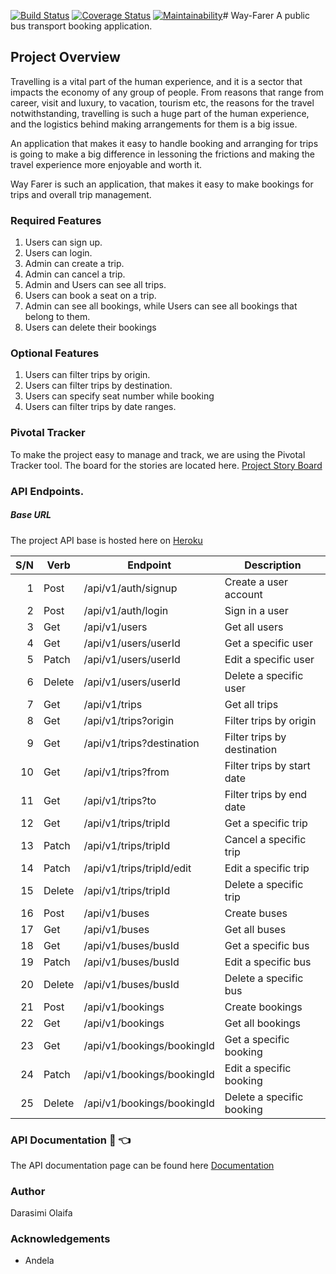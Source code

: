 [![Build Status](https://travis-ci.org/darasimiolaifa/Way-Farer.svg?branch=develop)](https://travis-ci.org/darasimiolaifa/Way-Farer)
[![Coverage Status](https://coveralls.io/repos/github/darasimiolaifa/Way-Farer/badge.svg?branch=develop)](https://coveralls.io/github/darasimiolaifa/Way-Farer?branch=develop)
[![Maintainability](https://api.codeclimate.com/v1/badges/de3bc966d85dc4a85794/maintainability)](https://codeclimate.com/github/darasimiolaifa/Way-Farer/maintainability)# Way-Farer
A public bus transport booking application.

## Project Overview
Travelling is a vital part of the human experience, and it is a sector that impacts the economy of any group of people. From reasons that range from career, visit and luxury, to vacation, tourism etc, the reasons for the travel notwithstanding, travelling is such a huge part of the human experience, and the logistics behind making arrangements for them is a big issue.

An application that makes it easy to handle booking and arranging for trips is going to make a big difference in lessoning the frictions and making the travel experience more enjoyable and worth it.

Way Farer is such an application, that makes it easy to make bookings for trips and overall trip management.

### Required Features
1. Users can sign up.
2. Users can login.
3. Admin can create a trip.
4. Admin can cancel a trip.
5. Admin and Users can see all trips.
6. Users can book a seat on a trip.
7. Admin can see all bookings, while Users can see all bookings that belong to them.
8. Users can delete their bookings

### Optional Features
1. Users can filter trips by origin.
2. Users can filter trips by destination.
3. Users can specify seat number while booking
4. Users can filter trips by date ranges.

### Pivotal Tracker

To make the project easy to manage and track, we are using the Pivotal Tracker tool. The board for the stories are located here. [Project Story Board](https://www.pivotaltracker.com/n/projects/2360297)

### API Endpoints.
##### Base URL 
The project API base is hosted here on [Heroku](https://darasimi-wayfarer.herokuapp.com/)

S/N  | Verb   | Endpoint                   | Description                 |
----:|--------|----------------------------|-----------------------------|
  1  | Post   | /api/v1/auth/signup        | Create a user account       |
  2  | Post   | /api/v1/auth/login         | Sign in a user              |
  3  | Get    | /api/v1/users              | Get all users               |
  4  | Get    | /api/v1/users/userId       | Get a specific user         |
  5  | Patch  | /api/v1/users/userId       | Edit a specific user        |
  6  | Delete | /api/v1/users/userId       | Delete a specific user      |
  7  | Get    | /api/v1/trips              | Get all trips               |
  8  | Get    | /api/v1/trips?origin       | Filter trips by origin      |
  9  | Get    | /api/v1/trips?destination  | Filter trips by destination |
  10 | Get    | /api/v1/trips?from         | Filter trips by start date  |
  11 | Get    | /api/v1/trips?to           | Filter trips by end date    |
  12 | Get    | /api/v1/trips/tripId       | Get a specific trip         |
  13 | Patch  | /api/v1/trips/tripId       | Cancel a specific trip      |
  14 | Patch  | /api/v1/trips/tripId/edit  | Edit a specific trip        |
  15 | Delete | /api/v1/trips/tripId       | Delete a specific trip      |
  16 | Post   | /api/v1/buses              | Create buses                |
  17 | Get    | /api/v1/buses              | Get all buses               |
  18 | Get    | /api/v1/buses/busId        | Get a specific bus          |
  19 | Patch  | /api/v1/buses/busId        | Edit a specific bus         |
  20 | Delete | /api/v1/buses/busId        | Delete a specific bus       | 
  21 | Post   | /api/v1/bookings           | Create bookings             |
  22 | Get    | /api/v1/bookings           | Get all bookings            |
  23 | Get    | /api/v1/bookings/bookingId | Get a specific booking      |
  24 | Patch  | /api/v1/bookings/bookingId | Edit a specific booking     |
  25 | Delete | /api/v1/bookings/bookingId | Delete a specific booking   |


### API Documentation :file_folder: :point_left:
The API documentation page can be found here [Documentation](https://darasimi-wayfarer.herokuapp.com/api/v1/docs)


### Author
Darasimi Olaifa

### Acknowledgements
* Andela